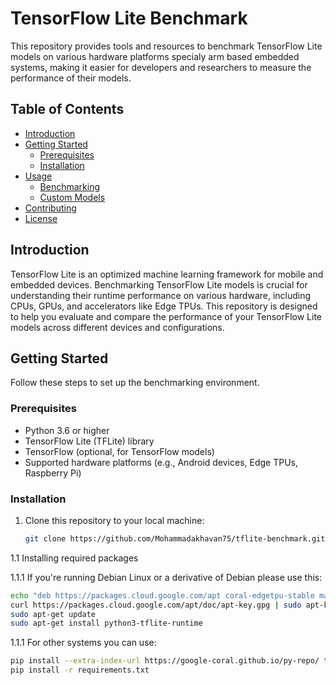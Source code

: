 # TensorFlow Lite Benchmark

<!-- ![TensorFlow Lite Logo](https://www.gstatic.com/webp/gallery/2.jpg) -->

This repository provides tools and resources to benchmark TensorFlow Lite models on various hardware platforms specialy arm based embedded systems, making it easier for developers and researchers to measure the performance of their models.

## Table of Contents
- [Introduction](#introduction)
- [Getting Started](#getting-started)
  - [Prerequisites](#prerequisites)
  - [Installation](#installation)
- [Usage](#usage)
  - [Benchmarking](#benchmarking)
  - [Custom Models](#custom-models)
- [Contributing](#contributing)
- [License](#license)

## Introduction

TensorFlow Lite is an optimized machine learning framework for mobile and embedded devices. Benchmarking TensorFlow Lite models is crucial for understanding their runtime performance on various hardware, including CPUs, GPUs, and accelerators like Edge TPUs. This repository is designed to help you evaluate and compare the performance of your TensorFlow Lite models across different devices and configurations.

## Getting Started

Follow these steps to set up the benchmarking environment.

### Prerequisites

- Python 3.6 or higher
- TensorFlow Lite (TFLite) library
- TensorFlow (optional, for TensorFlow models)
- Supported hardware platforms (e.g., Android devices, Edge TPUs, Raspberry Pi)

### Installation

1. Clone this repository to your local machine:

   ```bash
   git clone https://github.com/Mohammadakhavan75/tflite-benchmark.git
   ```
1.1 Installing required packages

1.1.1 If you're running Debian Linux or a derivative of Debian please use this:
  
  ```bash
  echo "deb https://packages.cloud.google.com/apt coral-edgetpu-stable main" | sudo tee /etc/apt/sources.list.d/coral-edgetpu.list
  curl https://packages.cloud.google.com/apt/doc/apt-key.gpg | sudo apt-key add -
  sudo apt-get update
  sudo apt-get install python3-tflite-runtime
  ```

1.1.1 For other systems you can use:
  ```bash
  pip install --extra-index-url https://google-coral.github.io/py-repo/ tflite_runtime
  pip install -r requirements.txt
  ```
  